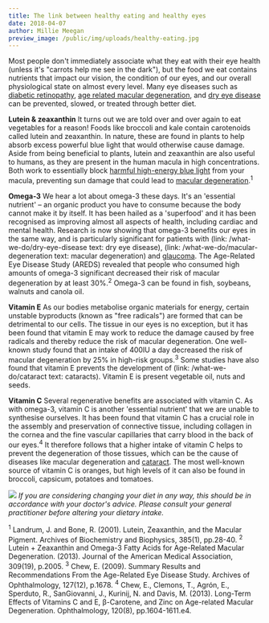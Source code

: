 ```yaml
---
title: The link between healthy eating and healthy eyes
date: 2018-04-07
author: Millie Meegan
preview_image: /public/img/uploads/healthy-eating.jpg
---
```


Most people don't immediately associate what they eat with their eye health (unless it's "carrots help me see in the dark"), but the food we eat contains nutrients that impact our vision, the condition of our eyes, and our overall physiological state on almost every level. Many eye diseases such as [diabetic retinopathy](/what-we-do/diabetes), [age related macular degeneration](/what-we-do/macular-degeneration), and [dry eye disease](/what-we-do/dry-eye-disease) can be prevented, slowed, or treated through better diet.

<b>Lutein & zeaxanthin</b> 
It turns out we are told over and over again to eat vegetables for a reason! Foods like broccoli and kale contain carotenoids called lutein and zeaxanthin. In nature, these are found in plants to help absorb excess powerful blue light that would otherwise cause damage. Aside from being beneficial to plants, lutein and zeaxanthin are also useful to humans, as they are present in the human macula in high concentrations. Both work to essentially block [harmful high-energy blue light](/what-we-do/digital-eye-strain) from your macula, preventing sun damage that could lead to [macular degeneration](/what-we-do/macular-degeneration).<sup>1</sup> 

<b>Omega-3</b>
We hear a lot about omega-3 these days. It's an 'essential nutrient' – an organic product you have to consume because the body cannot make it by itself. It has been hailed as a 'superfood' and it has been recognised as improving almost all aspects of health, including cardiac and mental health.  Research is now showing that omega-3 benefits our eyes in the same way, and is particularly significant for patients with (link: /what-we-do/dry-eye-disease text: dry eye disease), (link: /what-we-do/macular-degeneration text: macular degeneration) and [glaucoma](/what-we-do/glaucoma). The Age-Related Eye Disease Study (AREDS) revealed that people who consumed high amounts of omega-3 significant decreased their risk of macular degeneration by at least 30%.<sup>2</sup> Omega-3 can be found in fish, soybeans, walnuts and canola oil.

<b>Vitamin E</b>
As our bodies metabolise organic materials for energy, certain unstable byproducts (known as "free radicals") are formed that can be detrimental to our cells. The tissue in our eyes is no exception, but it has been found that vitamin E may work to reduce the damage caused by free radicals and thereby reduce the risk of macular degeneration. One well-known study found that an intake of 400IU a day decreased the risk of macular degeneration by 25% in high-risk groups.<sup>3</sup> Some studies have also found that vitamin E prevents the development of (link: /what-we-do/cataract text: cataracts). Vitamin E is present vegetable oil, nuts and seeds.

<b>Vitamin C</b>
Several regenerative benefits are associated with vitamin C. As with omega-3, vitamin C is another 'essential nutrient' that we are unable to synthesise ourselves. It has been found that vitamin C has a crucial role in the assembly and preservation of connective tissue, including collagen in the cornea and the fine vascular capillaries that carry blood in the back of our eyes.<sup>4</sup> It therefore follows that a higher intake of vitamin C helps to prevent the degeneration of those tissues, which can be the cause of diseases like macular degeneration and [cataract](/what-we-do/cataract). The most well-known source of vitamin C is oranges, but high levels of it can also be found in broccoli, capsicum, potatoes and tomatoes.

![](healthy-eating-healthy-eyes.png)
_If you are considering changing your diet in any way, this should be in accordance with your doctor's advice. Please consult your general practitioner before altering your dietary intake._

<sup>1</sup> Landrum, J. and Bone, R. (2001). Lutein, Zeaxanthin, and the Macular Pigment. Archives of Biochemistry and Biophysics, 385(1), pp.28-40.
<sup>2</sup> Lutein + Zeaxanthin and Omega-3 Fatty Acids for Age-Related Macular Degeneration. (2013). Journal of the American Medical Association, 309(19), p.2005.
<sup>3</sup> Chew, E. (2009). Summary Results and Recommendations From the Age-Related Eye Disease Study. Archives of Ophthalmology, 127(12), p.1678.
<sup>4</sup> Chew, E., Clemons, T., Agrón, E., Sperduto, R., SanGiovanni, J., Kurinij, N. and Davis, M. (2013). Long-Term Effects of Vitamins C and E, β-Carotene, and Zinc on Age-related Macular Degeneration. Ophthalmology, 120(8), pp.1604-1611.e4.
